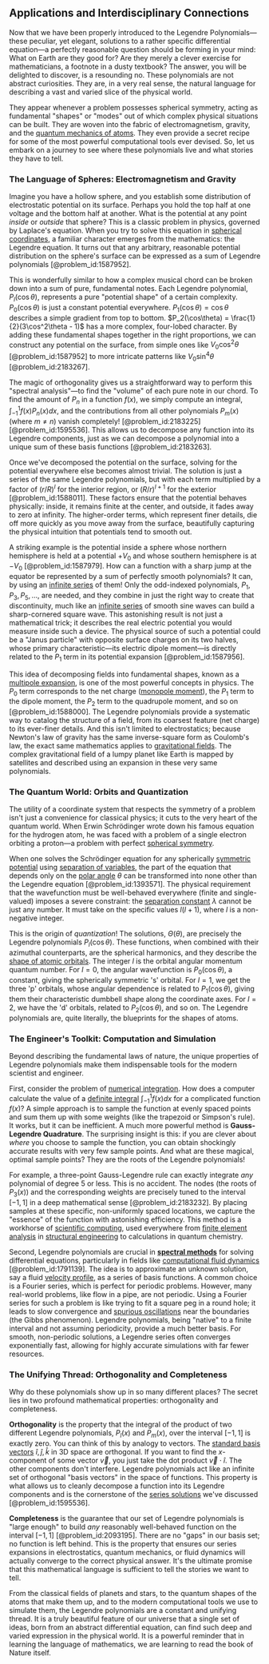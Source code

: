 ## Applications and Interdisciplinary Connections

Now that we have been properly introduced to the Legendre Polynomials—these peculiar, yet elegant, solutions to a rather specific differential equation—a perfectly reasonable question should be forming in your mind: What on Earth are they good for? Are they merely a clever exercise for mathematicians, a footnote in a dusty textbook? The answer, you will be delighted to discover, is a resounding no. These polynomials are not abstract curiosities. They are, in a very real sense, the natural language for describing a vast and varied slice of the physical world.

They appear whenever a problem possesses spherical symmetry, acting as fundamental "shapes" or "modes" out of which complex physical situations can be built. They are woven into the fabric of electromagnetism, gravity, and the [quantum mechanics of atoms](@article_id:150466). They even provide a secret recipe for some of the most powerful computational tools ever devised. So, let us embark on a journey to see where these polynomials live and what stories they have to tell.

### The Language of Spheres: Electromagnetism and Gravity

Imagine you have a hollow sphere, and you establish some distribution of electrostatic potential on its surface. Perhaps you hold the top half at one voltage and the bottom half at another. What is the potential at any point *inside* or *outside* that sphere? This is a classic problem in physics, governed by Laplace's equation. When you try to solve this equation in [spherical coordinates](@article_id:145560), a familiar character emerges from the mathematics: the Legendre equation. It turns out that any arbitrary, reasonable potential distribution on the sphere's surface can be expressed as a sum of Legendre polynomials [@problem_id:1587952].

This is wonderfully similar to how a complex musical chord can be broken down into a sum of pure, fundamental notes. Each Legendre polynomial, $P_l(\cos\theta)$, represents a pure "potential shape" of a certain complexity. $P_0(\cos\theta)$ is just a constant potential everywhere. $P_1(\cos\theta) = \cos\theta$ describes a simple gradient from top to bottom. $P_2(\cos\theta) = \frac{1}{2}(3\cos^2\theta - 1)$ has a more complex, four-lobed character. By adding these fundamental shapes together in the right proportions, we can construct any potential on the surface, from simple ones like $V_0\cos^2\theta$ [@problem_id:1587952] to more intricate patterns like $V_0\sin^4\theta$ [@problem_id:2183267].

The magic of orthogonality gives us a straightforward way to perform this "spectral analysis"—to find the "volume" of each pure note in our chord. To find the amount of $P_n$ in a function $f(x)$, we simply compute an integral, $\int_{-1}^{1} f(x) P_n(x) dx$, and the contributions from all other polynomials $P_m(x)$ (where $m \neq n$) vanish completely! [@problem_id:2183225] [@problem_id:1595536]. This allows us to decompose any function into its Legendre components, just as we can decompose a polynomial into a unique sum of these basis functions [@problem_id:2183263].

Once we've decomposed the potential on the surface, solving for the potential everywhere else becomes almost trivial. The solution is just a series of the same Legendre polynomials, but with each term multiplied by a factor of $(r/R)^l$ for the interior region, or $(R/r)^{l+1}$ for the exterior [@problem_id:1588011]. These factors ensure that the potential behaves physically: inside, it remains finite at the center, and outside, it fades away to zero at infinity. The higher-order terms, which represent finer details, die off more quickly as you move away from the surface, beautifully capturing the physical intuition that potentials tend to smooth out.

A striking example is the potential inside a sphere whose northern hemisphere is held at a potential $+V_0$ and whose southern hemisphere is at $-V_0$ [@problem_id:1587979]. How can a function with a sharp jump at the equator be represented by a sum of perfectly smooth polynomials? It can, by using an [infinite series](@article_id:142872) of them! Only the odd-indexed polynomials, $P_1, P_3, P_5, \dots$, are needed, and they combine in just the right way to create that discontinuity, much like an [infinite series](@article_id:142872) of smooth sine waves can build a sharp-cornered square wave. This astonishing result is not just a mathematical trick; it describes the real electric potential you would measure inside such a device. The physical source of such a potential could be a "Janus particle" with opposite surface charges on its two halves, whose primary characteristic—its electric dipole moment—is directly related to the $P_1$ term in its potential expansion [@problem_id:1587956].

This idea of decomposing fields into fundamental shapes, known as a [multipole expansion](@article_id:144356), is one of the most powerful concepts in physics. The $P_0$ term corresponds to the net charge ([monopole moment](@article_id:267274)), the $P_1$ term to the dipole moment, the $P_2$ term to the quadrupole moment, and so on [@problem_id:1588000]. The Legendre polynomials provide a systematic way to catalog the structure of a field, from its coarsest feature (net charge) to its ever-finer details. And this isn't limited to electrostatics; because Newton's law of gravity has the same inverse-square form as Coulomb's law, the exact same mathematics applies to [gravitational fields](@article_id:190807). The complex gravitational field of a lumpy planet like Earth is mapped by satellites and described using an expansion in these very same polynomials.

### The Quantum World: Orbits and Quantization

The utility of a coordinate system that respects the symmetry of a problem isn't just a convenience for classical physics; it cuts to the very heart of the quantum world. When Erwin Schrödinger wrote down his famous equation for the hydrogen atom, he was faced with a problem of a single electron orbiting a proton—a problem with perfect [spherical symmetry](@article_id:272358).

When one solves the Schrödinger equation for any spherically [symmetric potential](@article_id:148067) using [separation of variables](@article_id:148222), the part of the equation that depends only on the [polar angle](@article_id:175188) $\theta$ can be transformed into none other than the Legendre equation [@problem_id:1393571]. The physical requirement that the wavefunction must be well-behaved everywhere (finite and single-valued) imposes a severe constraint: the [separation constant](@article_id:174776) $\lambda$ cannot be just any number. It must take on the specific values $l(l+1)$, where $l$ is a non-negative integer.

This is the origin of *quantization*! The solutions, $\Theta(\theta)$, are precisely the Legendre polynomials $P_l(\cos\theta)$. These functions, when combined with their azimuthal counterparts, are the spherical harmonics, and they describe the [shape of atomic orbitals](@article_id:187670). The integer $l$ is the orbital angular momentum quantum number. For $l=0$, the angular wavefunction is $P_0(\cos\theta)$, a constant, giving the spherically symmetric 's' orbital. For $l=1$, we get the three 'p' orbitals, whose angular dependence is related to $P_1(\cos\theta)$, giving them their characteristic dumbbell shape along the coordinate axes. For $l=2$, we have the 'd' orbitals, related to $P_2(\cos\theta)$, and so on. The Legendre polynomials are, quite literally, the blueprints for the shapes of atoms.

### The Engineer's Toolkit: Computation and Simulation

Beyond describing the fundamental laws of nature, the unique properties of Legendre polynomials make them indispensable tools for the modern scientist and engineer.

First, consider the problem of [numerical integration](@article_id:142059). How does a computer calculate the value of a [definite integral](@article_id:141999) $\int_{-1}^{1} f(x) dx$ for a complicated function $f(x)$? A simple approach is to sample the function at evenly spaced points and sum them up with some weights (like the trapezoid or Simpson's rule). It works, but it can be inefficient. A much more powerful method is **Gauss-Legendre Quadrature**. The surprising insight is this: if you are clever about *where* you choose to sample the function, you can obtain shockingly accurate results with very few sample points. And what are these magical, optimal sample points? They are the roots of the Legendre polynomials!

For example, a three-point Gauss-Legendre rule can exactly integrate *any* polynomial of degree 5 or less. This is no accident. The nodes (the roots of $P_3(x)$) and the corresponding weights are precisely tuned to the interval $[-1, 1]$ in a deep mathematical sense [@problem_id:2183232]. By placing samples at these specific, non-uniformly spaced locations, we capture the "essence" of the function with astonishing efficiency. This method is a workhorse of [scientific computing](@article_id:143493), used everywhere from [finite element analysis](@article_id:137615) in [structural engineering](@article_id:151779) to calculations in quantum chemistry.

Second, Legendre polynomials are crucial in **[spectral methods](@article_id:141243)** for solving differential equations, particularly in fields like [computational fluid dynamics](@article_id:142120) [@problem_id:1791139]. The idea is to approximate an unknown solution, say a fluid [velocity profile](@article_id:265910), as a series of basis functions. A common choice is a Fourier series, which is perfect for periodic problems. However, many real-world problems, like flow in a pipe, are not periodic. Using a Fourier series for such a problem is like trying to fit a square peg in a round hole; it leads to slow convergence and [spurious oscillations](@article_id:151910) near the boundaries (the Gibbs phenomenon). Legendre polynomials, being "native" to a finite interval and not assuming periodicity, provide a much better basis. For smooth, non-periodic solutions, a Legendre series often converges exponentially fast, allowing for highly accurate simulations with far fewer resources.

### The Unifying Thread: Orthogonality and Completeness

Why do these polynomials show up in so many different places? The secret lies in two profound mathematical properties: orthogonality and completeness.

**Orthogonality** is the property that the integral of the product of two different Legendre polynomials, $P_l(x)$ and $P_m(x)$, over the interval $[-1,1]$ is exactly zero. You can think of this by analogy to vectors. The [standard basis vectors](@article_id:151923) $\hat{i}, \hat{j}, \hat{k}$ in 3D space are orthogonal. If you want to find the $x$-component of some vector $\vec{v}$, you just take the dot product $\vec{v} \cdot \hat{i}$. The other components don't interfere. Legendre polynomials act like an infinite set of orthogonal "basis vectors" in the space of functions. This property is what allows us to cleanly decompose a function into its Legendre components and is the cornerstone of the [series solutions](@article_id:170060) we've discussed [@problem_id:1595536].

**Completeness** is the guarantee that our set of Legendre polynomials is "large enough" to build *any* reasonably well-behaved function on the interval $[-1,1]$ [@problem_id:2093195]. There are no "gaps" in our basis set; no function is left behind. This is the property that ensures our series expansions in electrostatics, quantum mechanics, or fluid dynamics will actually converge to the correct physical answer. It's the ultimate promise that this mathematical language is sufficient to tell the stories we want to tell.

From the classical fields of planets and stars, to the quantum shapes of the atoms that make them up, and to the modern computational tools we use to simulate them, the Legendre polynomials are a constant and unifying thread. It is a truly beautiful feature of our universe that a single set of ideas, born from an abstract differential equation, can find such deep and varied expression in the physical world. It is a powerful reminder that in learning the language of mathematics, we are learning to read the book of Nature itself.
